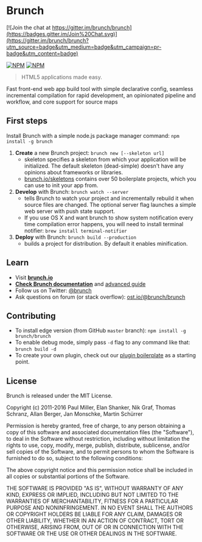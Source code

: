 # Brunch

[![Join the chat at https://gitter.im/brunch/brunch](https://badges.gitter.im/Join%20Chat.svg)](https://gitter.im/brunch/brunch?utm_source=badge&utm_medium=badge&utm_campaign=pr-badge&utm_content=badge)

[![NPM](https://nodei.co/npm/brunch.png?compact=true)](https://nodei.co/npm/brunch/)
[![NPM](https://nodei.co/npm-dl/brunch.png)](https://nodei.co/npm/brunch/)

> HTML5 applications made easy.

Fast front-end web app build tool with simple declarative config, seamless incremental compilation for rapid development, an opinionated pipeline and workflow, and core support for source maps

## First steps

Install Brunch with a simple node.js package manager command: `npm install -g brunch`

1. **Create** a new Brunch project: `brunch new [--skeleton url]`
    - skeleton specifies a skeleton from which your application will be initialized.
    The default skeleton (dead-simple) doesn't have any opinions about frameworks or libraries.
    - [brunch.io/skeletons](http://brunch.io/skeletons) contains over 50
    boilerplate projects, which you can use to init your app from.
2. **Develop** with Brunch: `brunch watch --server`
    - tells Brunch to watch your project and incrementally rebuild it when source files are changed.
    The optional server flag launches a simple web server with push state support.
    - If you use OS X and want brunch to show system notification every time compilation error happens, you will need to install terminal notifier:
    `brew install terminal-notifier`
3. **Deploy** with Brunch: `brunch build --production`
    - builds a project for distribution. By default it enables minification.

## Learn

* Visit [**brunch.io**](http://brunch.io)
* **[Check Brunch documentation](https://github.com/brunch/brunch/blob/master/docs/README.md)** and [advanced guide](https://github.com/brunch/brunch-guide/blob/master/content/en/chapter01-whats-brunch.md)
* Follow us on Twitter: [@brunch](http://twitter.com/brunch)
* Ask questions on forum (or stack overflow): [ost.io/@brunch/brunch](http://ost.io/@brunch/brunch)

## Contributing

- To install edge version (from GitHub `master` branch): `npm install -g brunch/brunch`
- To enable debug mode, simply pass `-d` flag to any command like that: `brunch build -d`
- To create your own plugin, check out our [plugin boilerplate](https://github.com/brunch/brunch-boilerplate-plugin) as a starting point.

## License

Brunch is released under the MIT License.

Copyright (c) 2011-2016 Paul Miller, Elan Shanker, Nik Graf,
Thomas Schranz, Allan Berger, Jan Monschke, Martin Schürrer

Permission is hereby granted, free of charge, to any person obtaining a copy
of this software and associated documentation files (the "Software"), to deal
in the Software without restriction, including without limitation the rights
to use, copy, modify, merge, publish, distribute, sublicense, and/or sell
copies of the Software, and to permit persons to whom the Software is
furnished to do so, subject to the following conditions:

The above copyright notice and this permission notice shall be included in
all copies or substantial portions of the Software.

THE SOFTWARE IS PROVIDED "AS IS", WITHOUT WARRANTY OF ANY KIND, EXPRESS OR
IMPLIED, INCLUDING BUT NOT LIMITED TO THE WARRANTIES OF MERCHANTABILITY,
FITNESS FOR A PARTICULAR PURPOSE AND NONINFRINGEMENT. IN NO EVENT SHALL THE
AUTHORS OR COPYRIGHT HOLDERS BE LIABLE FOR ANY CLAIM, DAMAGES OR OTHER
LIABILITY, WHETHER IN AN ACTION OF CONTRACT, TORT OR OTHERWISE, ARISING FROM,
OUT OF OR IN CONNECTION WITH THE SOFTWARE OR THE USE OR OTHER DEALINGS IN
THE SOFTWARE.
